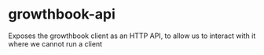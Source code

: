 # growthbook-api
Exposes the growthbook client as an HTTP API, to allow us to interact with it where we cannot run a client
